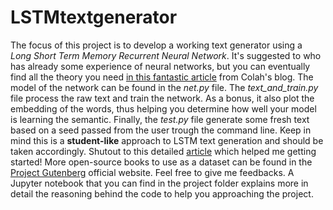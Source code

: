 # LSTMtextgenerator

The focus of this project is to develop a working text generator using a *Long Short Term Memory Recurrent Neural Network*. It's suggested to who has already some experience of neural networks, but you can eventually find all the theory you need [in this fantastic article](https://colah.github.io/posts/2015-08-Understanding-LSTMs/) from Colah's blog. The model of the network can be found in the *net.py* file. The *text_and_train.py* file process the raw text and train the network. As a bonus, it also plot the embedding of the words, thus helping you determine how well your model is learning the semantic.  Finally, the *test.py* file generate some fresh text based on a seed passed from the user trough the command line. Keep in mind this is a **student-like** approach to LSTM text generation and should be taken accordingly. Shutout to this detailed [article](https://machinetalk.org/2019/02/08/text-generation-with-pytorch/) which helped me getting started! More open-source books to use as a dataset can be found in the [Project Gutenberg](https://www.gutenberg.org/) official website. Feel free to give me feedbacks. A Jupyter notebook that you can find in the project folder explains more in detail the reasoning behind the code to help you approaching the project. 
